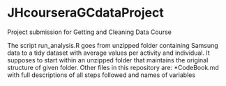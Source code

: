 # JHcourseraGCdataProject
Project submission for Getting and Cleaning Data Course

The script run_analysis.R goes from unzipped folder containing Samsung data to a tidy dataset with average values per activity and individual.
It supposes to start within an unzipped folder that maintains the original structure of given folder. 
Other files in this repository are: 
*CodeBook.md with full descriptions of all steps followed and names of variables
